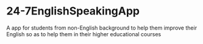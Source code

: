 # 24-7EnglishSpeakingApp
A app for students from non-English background to help them improve their English so as to help them in their higher educational courses
